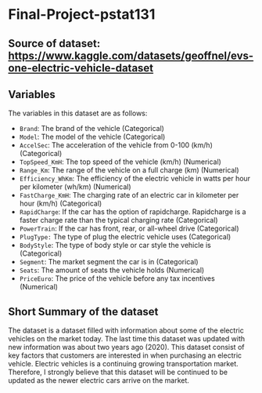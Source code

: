 # Final-Project-pstat131

## Source of dataset: https://www.kaggle.com/datasets/geoffnel/evs-one-electric-vehicle-dataset

## Variables
  The variables in this dataset are as follows:
- ```Brand```: The brand of the vehicle (Categorical)
- ```Model```: The model of the vehicle (Categorical)
- ```AccelSec```: The acceleration of the vehicle from 0-100 (km/h) (Categorical)
- ```TopSpeed_KmH```: The top speed of the vehicle (km/h) (Numerical)
- ```Range_Km```: The range of the vehicle on a full charge (km) (Numerical)
- ```Efficiency_WhKm```: The efficiency of the electric vehicle in watts per hour per kilometer (wh/km) (Numerical)
- ```FastCharge_KmH```: The charging rate of an electric car in kilometer per hour (km/h) (Categorical)
- ```RapidCharge```: If the car has the option of rapidcharge. Rapidcharge is a faster charge rate than the typical charging rate (Categorical)
- ```PowerTrain```: If the car has front, rear, or all-wheel drive (Categorical)
- ```PlugType:``` The type of plug the electric vehicle uses (Categorical)
- ```BodyStyle```: The type of body style or car style the vehicle is (Categorical)
- ```Segment```: The market segment the car is in (Categorical)
- ```Seats```: The amount of seats the vehicle holds (Numerical)
- ```PriceEuro```: The price of the vehicle before any tax incentives (Numerical)

## Short Summary of the dataset
  The dataset is a dataset filled with information about some of the electric vehicles on the market today. The last time this dataset was updated with new information was about two years ago (2020). This dataset consist of key factors that customers are interested in when purchasing an electric vehicle. Electric vehicles is a continuing growing transportation market. Therefore, I strongly believe that this dataset will be continued to be updated as the newer electric cars arrive on the market.
